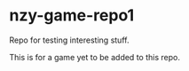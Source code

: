 # nzy-game-repo1
Repo for testing interesting stuff.



This is for a game yet to be added to this repo.
